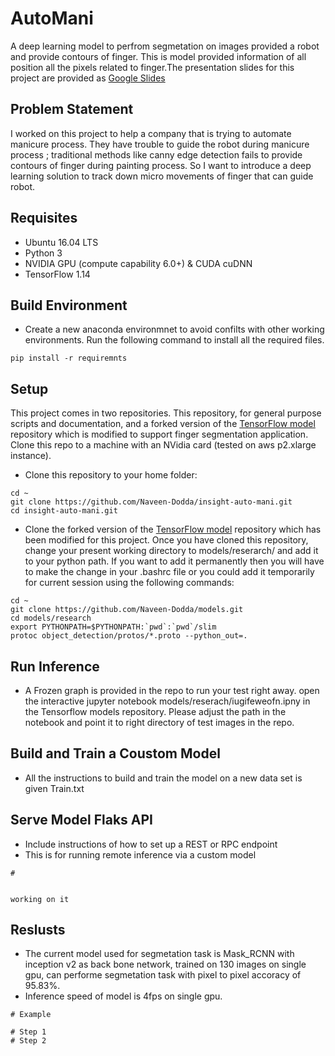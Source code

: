 # AutoMani
A deep learning model to perfrom segmetation on images provided a robot and provide contours of finger. This is model provided information of all position all the pixels related to finger.The presentation slides for this project are provided as [Google Slides](https://drive.google.com/open?id=1fJP-UhYJfN1BGsrhc85v0OSsd_AJIWoYlNtNQ7Ev6mU)

## Problem Statement
I worked on this project to help a company that is trying to automate manicure process. They have trouble to guide the robot during manicure process ; traditional methods like canny edge detection fails to provide contours of finger during painting process. So I want to introduce a deep learning solution to track down micro movements of finger that can guide robot.

## Requisites

- Ubuntu 16.04 LTS
- Python 3
- NVIDIA GPU (compute capability 6.0+) & CUDA cuDNN
- TensorFlow 1.14

## Build Environment
- Create a new anaconda environmnet to avoid confilts with other working environments. Run the following command to install all the required files. 
```  
pip install -r requiremnts
```  
## Setup
This project comes in two repositories. This repository, for general purpose scripts and documentation, and a forked version of the [TensorFlow model](https://github.com/Naveen-Dodda/models) repository which is modified to support finger segmentation application. 
Clone this repo to a machine with an NVidia card (tested on aws p2.xlarge instance).

- Clone this repository to your home folder:
```
cd ~
git clone https://github.com/Naveen-Dodda/insight-auto-mani.git
cd insight-auto-mani.git
```  

- Clone the forked version of the [TensorFlow model](https://github.com/Naveen-Dodda/models) repository which has been modified for this project. Once you have cloned this repository, change your present working directory to models/reserarch/ and add it to your python path. If you want to add it permanently then you will have to make the change in your .bashrc file or you could add it temporarily for current session using the following commands:

```
cd ~
git clone https://github.com/Naveen-Dodda/models.git
cd models/research
export PYTHONPATH=$PYTHONPATH:`pwd`:`pwd`/slim
protoc object_detection/protos/*.proto --python_out=.

``` 


## Run Inference

- A Frozen graph is provided in the repo to run your test right away. open the interactive jupyter notebook  models/reserach/iugifeweofn.ipny in the Tensorflow models repository. Please adjust the path in the notebook and point it to right directory of test images in the repo. 


## Build and Train a Coustom Model
- All the instructions to build and train the model on a new data set is given Train.txt


## Serve Model Flaks API 
- Include instructions of how to set up a REST or RPC endpoint
- This is for running remote inference via a custom model
```
# 


working on it 
```

## Reslusts 
- The current model used for segmetation task is Mask_RCNN with inception v2 as back bone network, trained on 130 images on single gpu, can performe segmetation task with pixel to pixel accoracy of 95.83%. 
- Inference speed of model is 4fps on single gpu.
```
# Example

# Step 1
# Step 2
```
